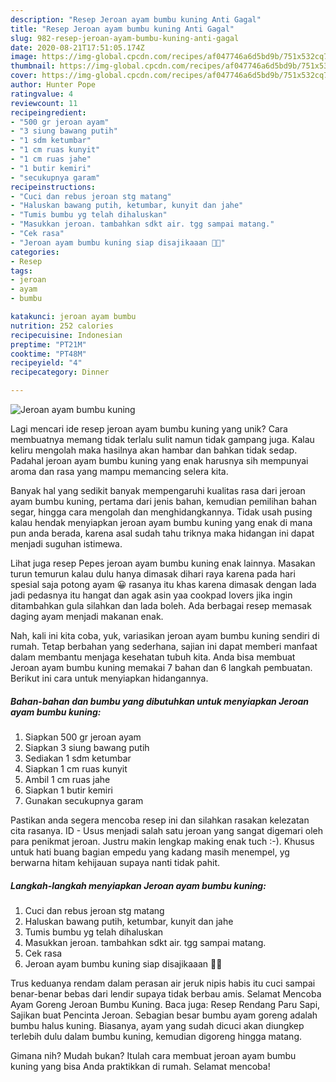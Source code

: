 ```yaml
---
description: "Resep Jeroan ayam bumbu kuning Anti Gagal"
title: "Resep Jeroan ayam bumbu kuning Anti Gagal"
slug: 982-resep-jeroan-ayam-bumbu-kuning-anti-gagal
date: 2020-08-21T17:51:05.174Z
image: https://img-global.cpcdn.com/recipes/af047746a6d5bd9b/751x532cq70/jeroan-ayam-bumbu-kuning-foto-resep-utama.jpg
thumbnail: https://img-global.cpcdn.com/recipes/af047746a6d5bd9b/751x532cq70/jeroan-ayam-bumbu-kuning-foto-resep-utama.jpg
cover: https://img-global.cpcdn.com/recipes/af047746a6d5bd9b/751x532cq70/jeroan-ayam-bumbu-kuning-foto-resep-utama.jpg
author: Hunter Pope
ratingvalue: 4
reviewcount: 11
recipeingredient:
- "500 gr jeroan ayam"
- "3 siung bawang putih"
- "1 sdm ketumbar"
- "1 cm ruas kunyit"
- "1 cm ruas jahe"
- "1 butir kemiri"
- "secukupnya garam"
recipeinstructions:
- "Cuci dan rebus jeroan stg matang"
- "Haluskan bawang putih, ketumbar, kunyit dan jahe"
- "Tumis bumbu yg telah dihaluskan"
- "Masukkan jeroan. tambahkan sdkt air. tgg sampai matang."
- "Cek rasa"
- "Jeroan ayam bumbu kuning siap disajikaaan 🥰🥰"
categories:
- Resep
tags:
- jeroan
- ayam
- bumbu

katakunci: jeroan ayam bumbu 
nutrition: 252 calories
recipecuisine: Indonesian
preptime: "PT21M"
cooktime: "PT48M"
recipeyield: "4"
recipecategory: Dinner

---
```



![Jeroan ayam bumbu kuning](https://img-global.cpcdn.com/recipes/af047746a6d5bd9b/751x532cq70/jeroan-ayam-bumbu-kuning-foto-resep-utama.jpg)

Lagi mencari ide resep jeroan ayam bumbu kuning yang unik? Cara membuatnya memang tidak terlalu sulit namun tidak gampang juga. Kalau keliru mengolah maka hasilnya akan hambar dan bahkan tidak sedap. Padahal jeroan ayam bumbu kuning yang enak harusnya sih mempunyai aroma dan rasa yang mampu memancing selera kita.

Banyak hal yang sedikit banyak mempengaruhi kualitas rasa dari jeroan ayam bumbu kuning, pertama dari jenis bahan, kemudian pemilihan bahan segar, hingga cara mengolah dan menghidangkannya. Tidak usah pusing kalau hendak menyiapkan jeroan ayam bumbu kuning yang enak di mana pun anda berada, karena asal sudah tahu triknya maka hidangan ini dapat menjadi suguhan istimewa.

Lihat juga resep Pepes jeroan ayam bumbu kuning enak lainnya. Masakan turun temurun kalau dulu hanya dimasak dihari raya karena pada hari spesial saja potong ayam 😀 rasanya itu khas karena dimasak dengan lada jadi pedasnya itu hangat dan agak asin yaa cookpad lovers jika ingin ditambahkan gula silahkan dan lada boleh. Ada berbagai resep memasak daging ayam menjadi makanan enak.


Nah, kali ini kita coba, yuk, variasikan jeroan ayam bumbu kuning sendiri di rumah. Tetap berbahan yang sederhana, sajian ini dapat memberi manfaat dalam membantu menjaga kesehatan tubuh kita. Anda bisa membuat Jeroan ayam bumbu kuning memakai 7 bahan dan 6 langkah pembuatan. Berikut ini cara untuk menyiapkan hidangannya.

<!--inarticleads1-->

##### Bahan-bahan dan bumbu yang dibutuhkan untuk menyiapkan Jeroan ayam bumbu kuning:

1. Siapkan 500 gr jeroan ayam
1. Siapkan 3 siung bawang putih
1. Sediakan 1 sdm ketumbar
1. Siapkan 1 cm ruas kunyit
1. Ambil 1 cm ruas jahe
1. Siapkan 1 butir kemiri
1. Gunakan secukupnya garam


Pastikan anda segera mencoba resep ini dan silahkan rasakan kelezatan cita rasanya. ID - Usus menjadi salah satu jeroan yang sangat digemari oleh para penikmat jeroan. Justru makin lengkap making enak tuch :-). Khusus untuk hati buang bagian empedu yang kadang masih menempel, yg berwarna hitam kehijauan supaya nanti tidak pahit. 

<!--inarticleads2-->

##### Langkah-langkah menyiapkan Jeroan ayam bumbu kuning:

1. Cuci dan rebus jeroan stg matang
1. Haluskan bawang putih, ketumbar, kunyit dan jahe
1. Tumis bumbu yg telah dihaluskan
1. Masukkan jeroan. tambahkan sdkt air. tgg sampai matang.
1. Cek rasa
1. Jeroan ayam bumbu kuning siap disajikaaan 🥰🥰


Trus keduanya rendam dalam perasan air jeruk nipis habis itu cuci sampai benar-benar bebas dari lendir supaya tidak berbau amis. Selamat Mencoba Ayam Goreng Jeroan Bumbu Kuning. Baca juga: Resep Rendang Paru Sapi, Sajikan buat Pencinta Jeroan. Sebagian besar bumbu ayam goreng adalah bumbu halus kuning. Biasanya, ayam yang sudah dicuci akan diungkep terlebih dulu dalam bumbu kuning, kemudian digoreng hingga matang. 

Gimana nih? Mudah bukan? Itulah cara membuat jeroan ayam bumbu kuning yang bisa Anda praktikkan di rumah. Selamat mencoba!
